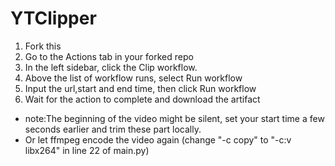 # YTClipper
1. Fork this
2. Go to the Actions tab in your forked repo
3. In the left sidebar, click the Clip workflow.
4. Above the list of workflow runs, select Run workflow
5. Input the url,start and end time, then click Run workflow
6. Wait for the action to complete and download the artifact
+ note:The beginning of the video might be silent, set your start time a few seconds earlier and trim these part locally.
+ Or let ffmpeg encode the video again (change "-c copy" to "-c:v libx264" in line 22 of main.py)
